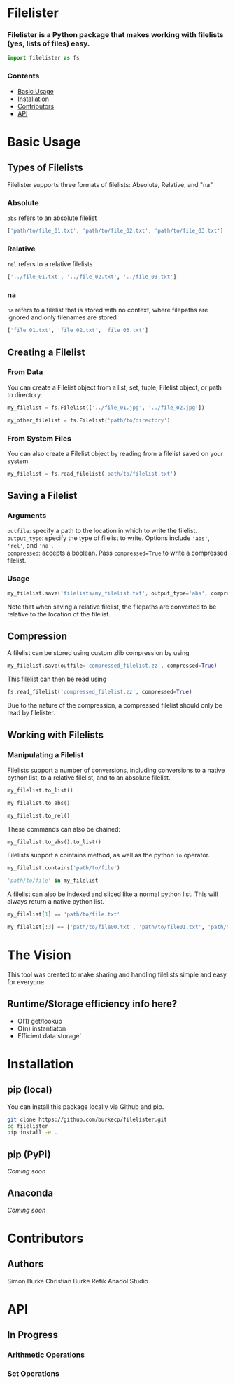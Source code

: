 # Filelister

### Filelister is a Python package that makes working with filelists (yes, lists of files) easy.

```python
import filelister as fs
```

### Contents
- [Basic Usage](#basic-usage)
- [Installation](#installation)
- [Contributors](#contributors)
- [API](#API)

# Basic Usage

## Types of Filelists
Filelister supports three formats of filelists: Absolute, Relative, and "na"
### Absolute
 `abs` refers to an absolute filelist
```python
['path/to/file_01.txt', 'path/to/file_02.txt', 'path/to/file_03.txt']
```
### Relative
`rel` refers to a relative filelists

```python
['../file_01.txt', '../file_02.txt', '../file_03.txt']
```
### na
`na` refers to a filelist that is stored with no context, where filepaths are ignored and only filenames are stored
```python
['file_01.txt', 'file_02.txt', 'file_03.txt']
```

## Creating a Filelist

### From Data
You can create a Filelist object from a list, set, tuple, Filelist object, or path to directory.

```python
my_filelist = fs.Filelist(['../file_01.jpg', '../file_02.jpg'])

my_other_filelist = fs.Filelist('path/to/directory')
```

### From System Files
You can also create a Filelist object by reading from a filelist saved on your system.

```python
my_filelist = fs.read_filelist('path/to/filelist.txt')
```


## Saving a Filelist
### Arguments
`outfile`: specify a path to the location in which to write the filelist.  
`output_type`: specify the type of filelist to write. Options include `'abs'`, `'rel'`, and `'na'`.  
`compressed`: accepts a boolean. Pass `compressed=True` to write a compressed filelist.  
### Usage
```python
my_filelist.save('filelists/my_filelist.txt', output_type='abs', compressed=True)
```
Note that when saving a relative filelist, the filepaths are converted to be relative to the location of the filelist.


## Compression
A filelist can be stored using custom zlib compression by using
```python
my_filelist.save(outfile='compressed_filelist.zz', compressed=True)
```
This filelist can then be read using
```python
fs.read_filelist('compressed_filelist.zz', compressed=True)
```
Due to the nature of the compression, a compressed filelist should only be read by filelister.

## Working with Filelists

### Manipulating a Filelist
Filelists support a number of conversions, including conversions to a native python list, to a relative filelist, and to an absolute filelist.
```python
my_filelist.to_list()

my_filelist.to_abs()

my_filelist.to_rel()
```
These commands can also be chained:
```python
my_filelist.to_abs().to_list()
```
Filelists support a cointains method, as well as the python `in` operator.
```python
my_filelist.contains('path/to/file')

'path/to/file' in my_filelist
```

A filelist can also be indexed and sliced like a normal python list. This will always return a native python list.
```python
my_filelist[1] == 'path/to/file.txt'

my_filelist[:3] == ['path/to/file00.txt', 'path/to/file01.txt', 'path/to/file02.txt']
```

# The Vision
This tool was created to make sharing and handling filelists simple and easy for everyone.
## Runtime/Storage efficiency info here?
- O(1) get/lookup
- O(n) instantiaton
- Efficient data storage`
# Installation

## pip (local)
You can install this package locally via Github and pip.

```bash
git clone https://github.com/burkecp/filelister.git
cd filelister
pip install -e .
```
## pip (PyPi)
*Coming soon*

## Anaconda
*Coming soon*

# Contributors

## Authors
Simon Burke
Christian Burke
Refik Anadol Studio

# API

## In Progress

### Arithmetic Operations

### Set Operations
